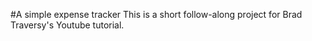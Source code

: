 #A simple expense tracker
This is a short follow-along project for Brad Traversy's Youtube tutorial.
